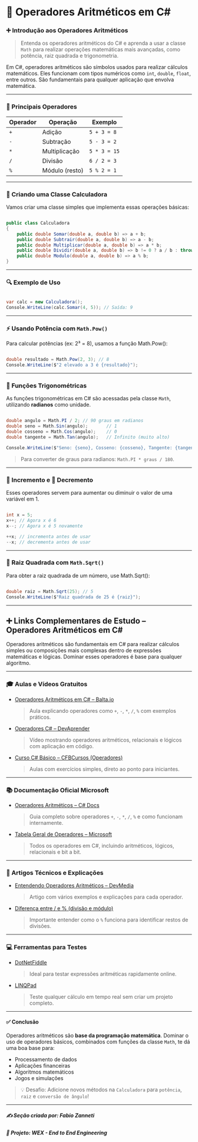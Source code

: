 # 🧮 Operadores Aritméticos em C#

### ➕ Introdução aos Operadores Aritméticos

> Entenda os operadores aritméticos do C# e aprenda a usar a classe `Math` para realizar operações matemáticas mais avançadas, como potência, raiz quadrada e trigonometria.

Em C#, operadores aritméticos são símbolos usados para realizar cálculos matemáticos. Eles funcionam com tipos numéricos como `int`, `double`, `float`, entre outros. São fundamentais para qualquer aplicação que envolva matemática.

---

### 🧰 Principais Operadores

| Operador | Operação         | Exemplo       |
|----------|------------------|----------------|
| `+`      | Adição            | `5 + 3 = 8`    |
| `-`      | Subtração         | `5 - 3 = 2`    |
| `*`      | Multiplicação     | `5 * 3 = 15`   |
| `/`      | Divisão           | `6 / 2 = 3`    |
| `%`      | Módulo (resto)    | `5 % 2 = 1`    |

---

### 🧮 Criando uma Classe Calculadora

Vamos criar uma classe simples que implementa essas operações básicas:

```csharp

public class Calculadora
{
    public double Somar(double a, double b) => a + b;
    public double Subtrair(double a, double b) => a - b;
    public double Multiplicar(double a, double b) => a * b;
    public double Dividir(double a, double b) => b != 0 ? a / b : throw new DivideByZeroException();
    public double Modulo(double a, double b) => a % b;
}

```

---

### 🔍 Exemplo de Uso

```csharp

var calc = new Calculadora();
Console.WriteLine(calc.Somar(4, 5)); // Saída: 9

```

---

### ⚡ Usando Potência com `Math.Pow()`

Para calcular potências (ex: 2³ = 8), usamos a função Math.Pow():

```csharp

double resultado = Math.Pow(2, 3); // 8
Console.WriteLine($"2 elevado a 3 é {resultado}");

```

---

### 📐 Funções Trigonométricas

As funções trigonométricas em C# são acessadas pela classe `Math`, utilizando **radianos** como unidade.

```csharp

double angulo = Math.PI / 2; // 90 graus em radianos
double seno = Math.Sin(angulo);       // 1
double cosseno = Math.Cos(angulo);    // 0
double tangente = Math.Tan(angulo);   // Infinito (muito alto)

Console.WriteLine($"Seno: {seno}, Cosseno: {cosseno}, Tangente: {tangente}");

```

> Para converter de graus para radianos: ```Math.PI * graus / 180```.

---

### 🔼 Incremento e 🔽 Decremento

Esses operadores servem para aumentar ou diminuir o valor de uma variável em 1.

```csharp

int x = 5;
x++; // Agora x é 6
x--; // Agora x é 5 novamente

++x; // incrementa antes de usar
--x; // decrementa antes de usar

```

---

### 🧪 Raiz Quadrada com `Math.Sqrt()`

Para obter a raiz quadrada de um número, use Math.Sqrt():

```csharp

double raiz = Math.Sqrt(25); // 5
Console.WriteLine($"Raiz quadrada de 25 é {raiz}");

```

---

## ➕ Links Complementares de Estudo – Operadores Aritméticos em C#

Operadores aritméticos são fundamentais em C# para realizar cálculos simples ou composições mais complexas dentro de expressões matemáticas e lógicas. Dominar esses operadores é base para qualquer algoritmo.

---

### 🎓 Aulas e Vídeos Gratuitos

- [Operadores Aritméticos em C# – Balta.io](https://www.youtube.com/watch?v=OdpntmqoyKs)
  > Aula explicando operadores como `+`, `-`, `*`, `/`, `%` com exemplos práticos.
- [Operadores C# – DevAprender](https://www.youtube.com/watch?v=ZoOe0NHS9jw)
  > Vídeo mostrando operadores aritméticos, relacionais e lógicos com aplicação em código.
- [Curso C# Básico – CFBCursos (Operadores)](https://www.youtube.com/watch?v=x5BzU9aHtxw)
  > Aulas com exercícios simples, direto ao ponto para iniciantes.

---

### 📚 Documentação Oficial Microsoft

- [Operadores Aritméticos – C# Docs](https://learn.microsoft.com/pt-br/dotnet/csharp/language-reference/operators/arithmetic-operators)
  > Guia completo sobre operadores `+`, `-`, `*`, `/`, `%` e como funcionam internamente.
- [Tabela Geral de Operadores – Microsoft](https://learn.microsoft.com/pt-br/dotnet/csharp/language-reference/operators/)
  > Todos os operadores em C#, incluindo aritméticos, lógicos, relacionais e bit a bit.

---

### 🧠 Artigos Técnicos e Explicações

- [Entendendo Operadores Aritméticos – DevMedia](https://www.devmedia.com.br/operadores-aritmeticos-no-c/30044)
  > Artigo com vários exemplos e explicações para cada operador.
- [Diferença entre / e % (divisão e módulo)](https://www.alura.com.br/artigos/entendendo-o-uso-do-operador-de-resto-em-csharp)
  > Importante entender como o `%` funciona para identificar restos de divisões.

---

### 💻 Ferramentas para Testes

- [DotNetFiddle](https://dotnetfiddle.net/)
  > Ideal para testar expressões aritméticas rapidamente online.
- [LINQPad](https://www.linqpad.net/)
  > Teste qualquer cálculo em tempo real sem criar um projeto completo.

---

#### ✅ Conclusão

Operadores aritméticos são **base da programação matemática**. Dominar o uso de operadores básicos, combinados com funções da classe `Math`, te dá uma boa base para:

* Processamento de dados
* Aplicações financeiras
* Algoritmos matemáticos
* Jogos e simulações

> 💡 Desafio: Adicione novos métodos na `Calculadora` para `potência`, `raiz` e `conversão de ângulo`!

---

##### ✍️ **Seção criada por:** *Fabio Zanneti*
##### 🎯 Projeto: **WEX - End to End Engineering**